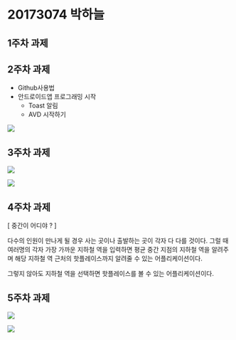 # 20173074 박하늘

## 1주차 과제

## 2주차 과제
- Github사용법
- 안드로이드앱 프로그래밍 시작
  - Toast 알림
  - AVD 시작하기
 
 
<img width="" height="" src="./png/2주차 출석과제.jpg"></img>

## 3주차 과제

<img width="" height="" src="./png/네이버.png"></img>

<img width="" height="" src="./png/전화.png"></img>

## 4주차 과제

[ 중간이 어디야 ? ]

다수의 인원이 만나게 될 경우 사는 곳이나 출발하는 곳이 각자 다 다를 것이다.
그럴 때 여러명의 각자 가장 가까운 지하철 역을 입력하면 평균 중간 지점의 지하철 역을 알려주며 해당 지하철 역 근처의 핫플레이스까지 알려줄 수 있는 어플리케이션이다.

그렇지 않아도 지하철 역을 선택하면 핫플레이스를 볼 수 있는 어플리케이션이다.

## 5주차 과제

<img width="" height="" src="./png/5주차 출석과제1.png"></img>

<img width="" height="" src="./png/5주차 출석과제2.png"></img>
